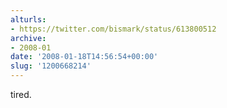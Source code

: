```yaml
---
alturls:
- https://twitter.com/bismark/status/613800512
archive:
- 2008-01
date: '2008-01-18T14:56:54+00:00'
slug: '1200668214'
---
```


tired.

